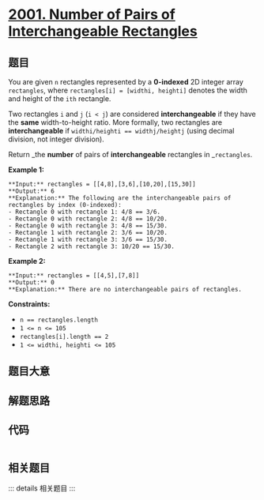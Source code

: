# [2001. Number of Pairs of Interchangeable Rectangles](https://leetcode.com/problems/number-of-pairs-of-interchangeable-rectangles)

## 题目

You are given `n` rectangles represented by a **0-indexed** 2D integer array
`rectangles`, where `rectangles[i] = [widthi, heighti]` denotes the width and
height of the `ith` rectangle.

Two rectangles `i` and `j` (`i < j`) are considered **interchangeable** if
they have the **same** width-to-height ratio. More formally, two rectangles
are **interchangeable** if `widthi/heighti == widthj/heightj` (using decimal
division, not integer division).

Return _the **number** of pairs of **interchangeable** rectangles in
_`rectangles`.



**Example 1:**

    
    
    **Input:** rectangles = [[4,8],[3,6],[10,20],[15,30]]
    **Output:** 6
    **Explanation:** The following are the interchangeable pairs of rectangles by index (0-indexed):
    - Rectangle 0 with rectangle 1: 4/8 == 3/6.
    - Rectangle 0 with rectangle 2: 4/8 == 10/20.
    - Rectangle 0 with rectangle 3: 4/8 == 15/30.
    - Rectangle 1 with rectangle 2: 3/6 == 10/20.
    - Rectangle 1 with rectangle 3: 3/6 == 15/30.
    - Rectangle 2 with rectangle 3: 10/20 == 15/30.
    

**Example 2:**

    
    
    **Input:** rectangles = [[4,5],[7,8]]
    **Output:** 0
    **Explanation:** There are no interchangeable pairs of rectangles.
    



**Constraints:**

  * `n == rectangles.length`
  * `1 <= n <= 105`
  * `rectangles[i].length == 2`
  * `1 <= widthi, heighti <= 105`


## 题目大意

## 解题思路

## 代码

```javascript

```

## 相关题目

::: details 相关题目
:::
